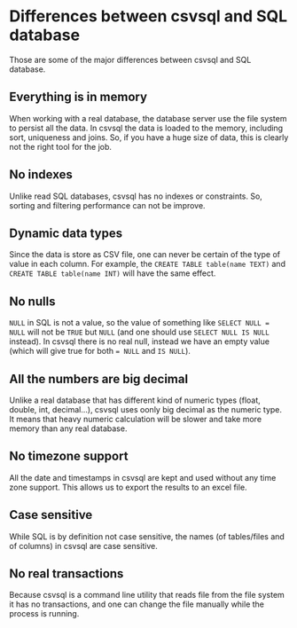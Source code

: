 # Differences between csvsql and SQL database
Those are some of the major differences between csvsql and SQL database.

## Everything is in memory
When working with a real database, the database server use the file system to persist all the data. In csvsql the data is loaded to the memory, including sort, uniqueness and joins. So, if you have a huge size of data, this is clearly not the right tool for the job.

## No indexes
Unlike read SQL databases, csvsql has no indexes or constraints. So, sorting and filtering performance can not be improve.

## Dynamic data types
Since the data is store as CSV file, one can never be certain of the type of value in each column. For example, the `CREATE TABLE table(name TEXT)` and `CREATE TABLE table(name INT)` will have the same effect.

## No nulls
`NULL` in SQL is not a value, so the value of something like `SELECT NULL = NULL` will not be `TRUE` but `NULL` (and one should use `SELECT NULL IS NULL` instead). In csvsql there is no real null, instead we have an empty value (which will give true for both `= NULL` and `IS NULL`).

## All the numbers are big decimal
Unlike a real database that has different kind of numeric types (float, double, int, decimal...), csvsql uses oonly big decimal as the numeric type. It means that heavy numeric calculation will be slower and take more memory than any real database.

## No timezone support
All the date and timestamps in csvsql are kept and used without any time zone support. This allows us to export the results to an excel file.

## Case sensitive
While SQL is by definition not case sensitive, the names (of tables/files and of columns) in csvsql are case sensitive.

## No real transactions
Because csvsql is a command line utility that reads file from the file system it has no transactions, and one can change the file manually while the process is running.

